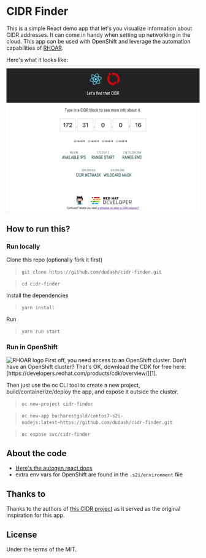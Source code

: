 # CIDR Finder
This is a simple React demo app that let's you visualize information about CIDR addresses. It can come in handy when setting up networking in the cloud. This app can be used with OpenShift and leverage the automation capabilities of [RHOAR](https://developers.redhat.com/products/rhoar/overview/).

Here's what it looks like:

![Screenshot](./.screens/cidrfinder.png)

## How to run this?

### Run locally
Clone this repo (optionally fork it first)
> `git clone https://github.com/dudash/cidr-finder.git`

> `cd cidr-finder`

Install the dependencies
> `yarn install`

Run
> `yarn run start`


### Run in OpenShift
<img src="https://developers.redhat.com/blog/wp-content/uploads/2018/03/RHOAR-Logo.png" alt="RHOAR logo" height="70" >
First off, you need access to an OpenShift cluster.  Don't have an OpenShift cluster?  That's OK, download the CDK for free here: [https://developers.redhat.com/products/cdk/overview/][1].

Then just use the oc CLI tool to create a new project, build/containerize/deploy the app, and expose it outside the cluster.
 > `oc new-project cidr-finder `

 > `oc new-app bucharestgold/centos7-s2i-nodejs:latest~https://github.com/dudash/cidr-finder.git`

 > `oc expose svc/cidr-finder`

## About the code
* [Here's the autogen react docs](./README-REACT.md)
* extra env vars for OpenShift are found in the `.s2i/environment` file

## Thanks to
Thanks to the authors of [this CIDR project][2] as it served as the original inspiration for this app.

## License
Under the terms of the MIT.


[1]: https://developers.redhat.com/products/cdk/overview/
[2]: https://github.com/yuvadm/cidr.xyz
